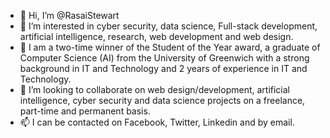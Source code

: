 - 👋 Hi, I’m @RasaiStewart
- 👀 I’m interested in cyber security, data science, Full-stack development, artificial intelligence, research, web development and web design.
- 🌱 I am a two-time winner of the Student of the Year award, a graduate of Computer Science (AI) from the University of Greenwich with a strong background in IT and Technology and 2 years of experience in IT and Technology.
- 💞️ I’m looking to collaborate on web design/development, artificial intelligence, cyber security and data science projects on a freelance, part-time and permanent basis.
- 📫 I can be contacted on Facebook, Twitter, Linkedin and by email.
